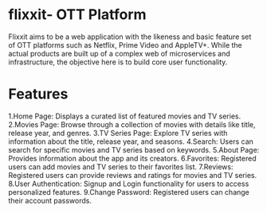 # flixxit- OTT Platform 

Flixxit aims to be a web application with the likeness and basic feature set of OTT platforms such as Netflix, Prime Video and AppleTV+. While the actual products are built up of a complex web of microservices and infrastructure, the objective here is to build core user functionality.

# Features
1.Home Page: Displays a curated list of featured movies and TV series.
2.Movies Page: Browse through a collection of movies with details like title, release year, and genres.
3.TV Series Page: Explore TV series with information about the title, release year, and seasons.
4.Search: Users can search for specific movies and TV series based on keywords.
5.About Page: Provides information about the app and its creators.
6.Favorites: Registered users can add movies and TV series to their favorites list.
7.Reviews: Registered users can provide reviews and ratings for movies and TV series.
8.User Authentication: Signup and Login functionality for users to access personalized features.
9.Change Password: Registered users can change their account passwords.
